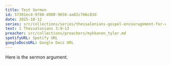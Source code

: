 ```yaml
---
title: Test Sermon
id: 57301ec4-9f88-4908-9656-aa82c766c83d
date: 2025-10-12
series: src/collections/series/thessalonians-gospel-encouragement-for-everyday-life.md
text: 1 Thessalonians 3:9–13
preacher: src/collections/preachers/mykkanen_tyler.md
spotifyURL: Spotify URL
googleDocsURL: Google Docs URL
---
```

Here is the sermon argument.
